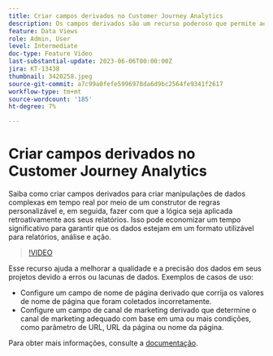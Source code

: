 ```yaml
---
title: Criar campos derivados no Customer Journey Analytics
description: Os campos derivados são um recurso poderoso que permite aos usuários criar manipulações de dados complexas dinamicamente por meio de um construtor de regras personalizável e, em seguida, fazer com que a lógica seja aplicada retroativamente aos seus relatórios, economizando tempo significativo para garantir que os dados estejam em um formato utilizável para relatórios, análise e ação.
feature: Data Views
role: Admin, User
level: Intermediate
doc-type: Feature Video
last-substantial-update: 2023-06-06T00:00:00Z
jira: KT-13438
thumbnail: 3420258.jpeg
source-git-commit: a7c99a0fefe5996978da6d9bc2564fe9341f2617
workflow-type: tm+mt
source-wordcount: '185'
ht-degree: 7%

---
```



# Criar campos derivados no Customer Journey Analytics

Saiba como criar campos derivados para criar manipulações de dados complexas em tempo real por meio de um construtor de regras personalizável e, em seguida, fazer com que a lógica seja aplicada retroativamente aos seus relatórios. Isso pode economizar um tempo significativo para garantir que os dados estejam em um formato utilizável para relatórios, análise e ação.

>[!VIDEO](https://video.tv.adobe.com/v/3420258/?learn=on)

Esse recurso ajuda a melhorar a qualidade e a precisão dos dados em seus projetos devido a erros ou lacunas de dados.
Exemplos de casos de uso:

* Configure um campo de nome de página derivado que corrija os valores de nome de página que foram coletados incorretamente.
* Configure um campo de canal de marketing derivado que determine o canal de marketing adequado com base em uma ou mais condições, como parâmetro de URL, URL da página ou nome da página.

Para obter mais informações, consulte a [documentação](https://experienceleague.adobe.com/docs/analytics-platform/using/cja-dataviews/derived-fields.html?lang=pt-BR).
